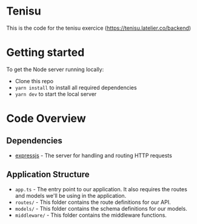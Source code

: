 # Tenisu

This is the code for the tenisu exercice (https://tenisu.latelier.co/backend)

# Getting started

To get the Node server running locally:

- Clone this repo
- `yarn install` to install all required dependencies
- `yarn dev` to start the local server

# Code Overview

## Dependencies

- [expressjs](https://github.com/expressjs/express) - The server for handling and routing HTTP requests

## Application Structure

- `app.ts` - The entry point to our application. It also requires the routes and models we'll be using in the application.
- `routes/` - This folder contains the route definitions for our API.
- `models/` - This folder contains the schema definitions for our models.
- `middleware/` - This folder contains the middleware functions.
